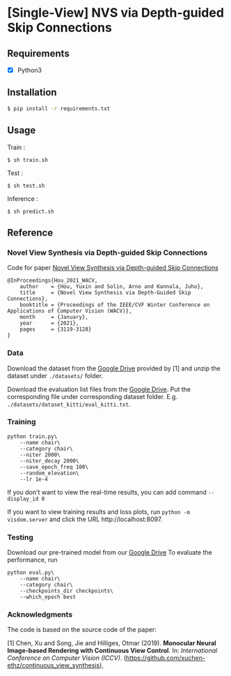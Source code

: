 # **[Single-View] NVS via Depth-guided Skip Connections**

## **Requirements**

- [x] Python3

## **Installation**

```bash
$ pip install -r requirements.txt
```

## **Usage**

Train :

```
$ sh train.sh
```

Test :

```
$ sh test.sh
```

Inference :

```
$ sh predict.sh
```

## **Reference**

### Novel View Synthesis via Depth-guided Skip Connections
Code for paper [Novel View Synthesis via Depth-guided Skip Connections](https://openaccess.thecvf.com/content/WACV2021/html/Hou_Novel_View_Synthesis_via_Depth-Guided_Skip_Connections_WACV_2021_paper.html)
```
@InProceedings{Hou_2021_WACV,
    author    = {Hou, Yuxin and Solin, Arno and Kannala, Juho},
    title     = {Novel View Synthesis via Depth-Guided Skip Connections},
    booktitle = {Proceedings of the IEEE/CVF Winter Conference on Applications of Computer Vision (WACV)},
    month     = {January},
    year      = {2021},
    pages     = {3119-3128}
}
```

### Data
Download the dataset from the [Google Drive](https://drive.google.com/drive/folders/1YbgU-JOXYsGi7yTrYb1F3niXj6nZp4Li) provided by [1] and 
unzip the dataset under `./datasets/` folder.

Download the evaluation list files from the [Google Drive](https://drive.google.com/drive/folders/1JmyCvT7pvtZ3k7aOoVnLcTetwgi-vWM-?usp=sharing). Put the corresponding file under corresponding dataset folder. E.g. `./datasets/dataset_kitti/eval_kitti.txt`.

### Training
```
python train.py\
    --name chair\
    --category chair\
    --niter 2000\
    --niter_decay 2000\
    --save_epoch_freq 100\
    --random_elevation\
    --lr 1e-4
```
If you don't want to view the real-time results, you can add command `--display_id 0`

If you want to view training results and loss plots, run `python -m visdom.server` and click the URL http://localhost:8097. 

### Testing
Download our pre-trained model from our [Google Drive](https://drive.google.com/file/d/1xRTCSfNb40oRT6QMfchOIlh9QFIpkUmc/view?usp=sharing)
To evaluate the performance, run 
```
python eval.py\
    --name chair\
    --category chair\
    --checkpoints_dir checkpoints\ 
    --which_epoch best
```

### Acknowledgments
The code is based on the source code of the paper:

[1] Chen, Xu and Song, Jie and Hilliges, Otmar (2019). **Monocular Neural Image-based Rendering with Continuous View Control**. In: *International Conference on Computer Vision (ICCV)*. (https://github.com/xuchen-ethz/continuous_view_synthesis), 

